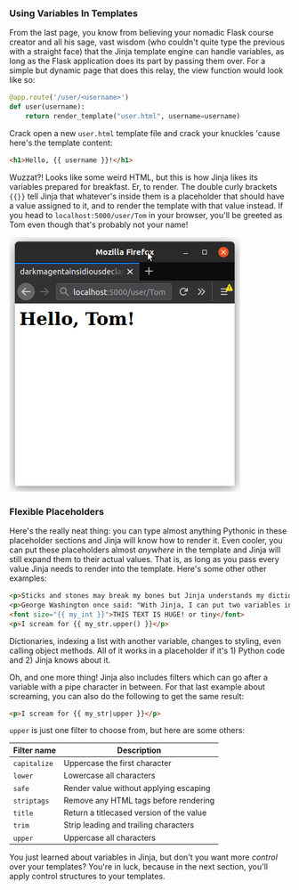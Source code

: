 ### Using Variables In Templates

From the last page, you know from believing your nomadic Flask course creator and all his sage, vast wisdom (who couldn't quite type the previous with a straight face) that the Jinja template engine can handle variables, as long as the Flask application does its part by passing them over. For a simple but dynamic page that does this relay, the view function would look like so:

```python
@app.route('/user/<username>')
def user(username):
    return render_template("user.html", username=username)
```

Crack open a new `user.html` template file and crack your knuckles 'cause here's the template content:

```html
<h1>Hello, {{ username }}!</h1>
```

Wuzzat?! Looks like some weird HTML, but this is how Jinja likes its variables prepared for breakfast. Er, to render. The double curly brackets `{{}}` tell Jinja that whatever's inside them is a placeholder that should have a value assigned to it, and to render the template with that value instead. If you head to `localhost:5000/user/Tom` in your browser, you'll be greeted as Tom even though that's probably not your name!

![](../images/Tom.png)

### Flexible Placeholders

Here's the really neat thing: you can type almost anything Pythonic in these placeholder sections and Jinja will know how to render it. Even cooler, you can put these placeholders almost *anywhere* in the template and Jinja will still expand them to their actual values. That is, as long as you pass every value Jinja needs to render into the template. Here's some other other examples:

```html
<p>Sticks and stones may break my bones but Jinja understands my dictionary lookups: {{ my_dict['key'] }}<p>
<p>George Washington once said: "With Jinja, I can put two variables in one placeholder! See: {{ my_list[my_int] }}</p>
<font size="{{ my_int }}">THIS TEXT IS HUGE! or tiny</font>
<p>I scream for {{ my_str.upper() }}</p>
```

Dictionaries, indexing a list with another variable, changes to styling, even calling object methods. All of it works in a placeholder if it's 1) Python code and 2) Jinja knows about it.

Oh, and one more thing! Jinja also includes filters which can go after a variable with a pipe character in between. For that last example about screaming, you can also do the following to get the same result:

```html
<p>I scream for {{ my_str|upper }}</p>
```

`upper` is just one filter to choose from, but here are some others:

| Filter name    | Description                                   |
| -------------- | --------------------------------------------- |
| `capitalize`   | Uppercase the first character                 |
| `lower`        | Lowercase all characters                      |
| `safe`         | Render value without applying escaping        |
| `striptags`    | Remove any HTML tags before rendering         |
| `title`        | Return a titlecased version of the value      |
| `trim`         | Strip leading and trailing characters         |
| `upper`        | Uppercase all characters                      |

You just learned about variables in Jinja, but don't you want more *control* over your templates? You're in luck, because in the next section, you'll apply control structures to your templates.